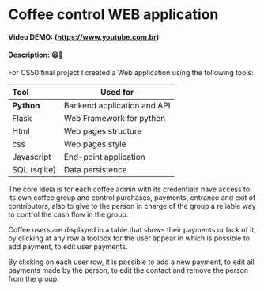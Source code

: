 # **Coffee control WEB application**

#### **Video DEMO:** (https://www.youtube.com.br)

#### **Description**: :smiley::rocket:

For CS50 final project I created a Web application using the following tools:

| Tool | Used for |
|:---|---| 
| **Python** | Backend application and API |
| Flask | Web Framework for python |
| Html | Web pages structure |
| css | Web pages style |
| Javascript | End-point application  
| SQL (sqlite) | Data persistence

The core ideia is for each coffee admin with its credentials have access to its own coffee group and control purchases, payments, entrance and exit of contributors, also to give to the person in charge of the group a reliable way to control the cash flow in the group.

Coffee users are displayed in a table that shows their payments or lack of it, by clicking at any row a toolbox for the user appear in which is possible to add payment, to edit user payments.

By clicking on each user row, it is possible to add a new payment, to edit all payments made by the person, to edit the contact and remove the person from the group.
